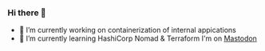 ### Hi there 👋
- 🔭 I’m currently working on containerization of internal appications
- 🌱 I’m currently learning HashiCorp Nomad & Terraform
I'm on <a rel="me" href="https://hachyderm.io/@delicta">Mastodon</a>
